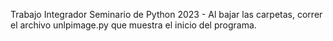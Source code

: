 Trabajo Integrador Seminario de Python 2023 -
Al bajar las carpetas, correr el archivo unlpimage.py que muestra el inicio del programa.
